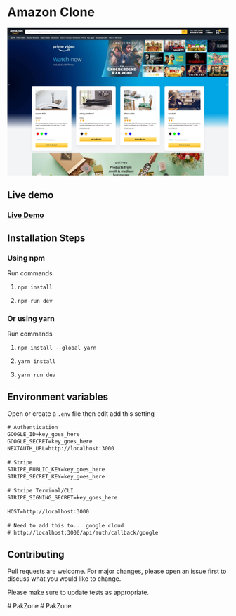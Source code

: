 # Amazon Clone
![Template Screenshot](TemplateScreenshot.jpg?raw=true "Template Screenshot")

## Live demo
### [Live Demo](https://pocotep.com)

## Installation Steps

### Using npm

Run commands

1) ```npm install```


2) ```npm run dev```


### Or using yarn

Run commands 

1) ```npm install --global yarn```

2) ```yarn install```

3) ```yarn run dev```

## Environment variables

Open or create a `.env` file then edit add this setting

```
# Authentication
GOOGLE_ID=key_goes_here
GOOGLE_SECRET=key_goes_here
NEXTAUTH_URL=http://localhost:3000

# Stripe
STRIPE_PUBLIC_KEY=key_goes_here
STRIPE_SECRET_KEY=key_goes_here

# Stripe Terminal/CLI
STRIPE_SIGNING_SECRET=key_goes_here

HOST=http://localhost:3000

# Need to add this to... google cloud
# http://localhost:3000/api/auth/callback/google
```



## Contributing
Pull requests are welcome. For major changes, please open an issue first to discuss what you would like to change.

Please make sure to update tests as appropriate.

#   P a k Z o n e 
 
 #   P a k Z o n e 
 
 